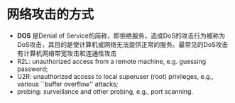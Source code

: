 # 网络攻击的方式
+ **DOS** 是Denial of Service的简称，即拒绝服务，造成DoS的攻击行为被称为DoS攻击，其目的是使计算机或网络无法提供正常的服务。最常见的DoS攻击有计算机网络带宽攻击和连通性攻击
+ R2L: unauthorized access from a remote machine, e.g. guessing password;
+ U2R:  unauthorized access to local superuser (root) privileges, e.g., various ``buffer overflow'' attacks;
+ probing: surveillance and other probing, e.g., port scanning.


